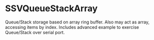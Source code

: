 # SSVQueueStackArray
Queue/Stack storage based on array ring buffer. Also may act as array, accessing items by index. Includes advanced example to exercise Queue/Stack over serial port.
